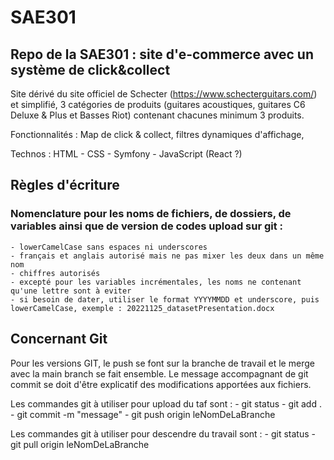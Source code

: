# SAE301
## Repo de la SAE301 : site d'e-commerce avec un système de click&amp;collect

Site dérivé du site officiel de Schecter (https://www.schecterguitars.com/) et simplifié, 3 catégories de produits (guitares acoustiques, guitares C6 Deluxe & Plus et Basses Riot) contenant chacunes minimum 3 produits. 

Fonctionnalités : Map de click &amp; collect, filtres dynamiques d'affichage, 

Technos : HTML - CSS - Symfony - JavaScript (React ?)



## Règles d'écriture

### Nomenclature pour les noms de fichiers, de dossiers, de variables ainsi que de version de codes upload sur git :

    - lowerCamelCase sans espaces ni underscores
    - français et anglais autorisé mais ne pas mixer les deux dans un même nom
    - chiffres autorisés
    - excepté pour les variables incrémentales, les noms ne contenant qu'une lettre sont à eviter
    - si besoin de dater, utiliser le format YYYYMMDD et underscore, puis lowerCamelCase, exemple : 20221125_datasetPresentation.docx

## Concernant Git

Pour les versions GIT, le push se font sur la branche de travail et le merge avec la main branch se fait ensemble. 
Le message accompagnant de git commit se doit d'être explicatif des modifications apportées aux fichiers.

Les commandes git à utiliser pour upload du taf sont :
    - git status
    - git add .
    - git commit -m "message"
    - git push origin leNomDeLaBranche

Les commandes git à utiliser pour descendre du travail sont :
    - git status
    - git pull origin leNomDeLaBranche
